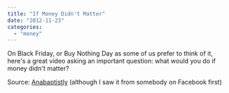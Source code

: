 ```yaml
---
title: "If Money Didn't Matter"
date: "2012-11-23"
categories: 
  - "money"
---
```


On Black Friday, or Buy Nothing Day as some of us prefer to think of it, here's a great video asking an important question: what would you do if money didn't matter?

Source: [Anabaptistly](https://anabaptistly.wordpress.com/2012/11/22/what-if-money-didnt-matter/ "What If Money Didn't Matter - Anabaptistly") (although I saw it from somebody on Facebook first)
